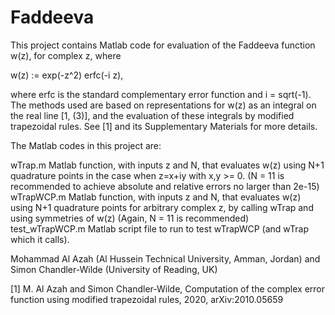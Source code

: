 # Faddeeva

This project contains Matlab code for evaluation of the Faddeeva function w(z), for complex z, where

w(z) := exp(-z^2) erfc(-i z),

where erfc is the standard complementary error function and i = sqrt(-1). The methods used are based on representations for w(z) as an integral on the real line [1, (3)], and the evaluation of these integrals by modified trapezoidal rules. See [1] and its Supplementary Materials for more details.

The Matlab codes in this project are:

wTrap.m         Matlab function, with inputs z and N, that evaluates w(z) using N+1 quadrature points in the case when z=x+iy with x,y >= 0. 
                (N = 11 is recommended to achieve absolute and relative errors no larger than 2e-15) 
wTrapWCP.m      Matlab function, with inputs z and N, that evaluates w(z) using N+1 quadrature points for arbitrary complex z, by calling wTrap and using symmetries of w(z)
                (Again, N = 11 is recommended)
test_wTrapWCP.m Matlab script file to run to test wTrapWCP (and wTrap which it calls).
            

Mohammad Al Azah (Al Hussein Technical University, Amman, Jordan) and
Simon Chandler-Wilde (University of Reading, UK)

[1] M. Al Azah and Simon Chandler-Wilde, Computation of the complex error function using modified trapezoidal rules, 2020, arXiv:2010.05659
